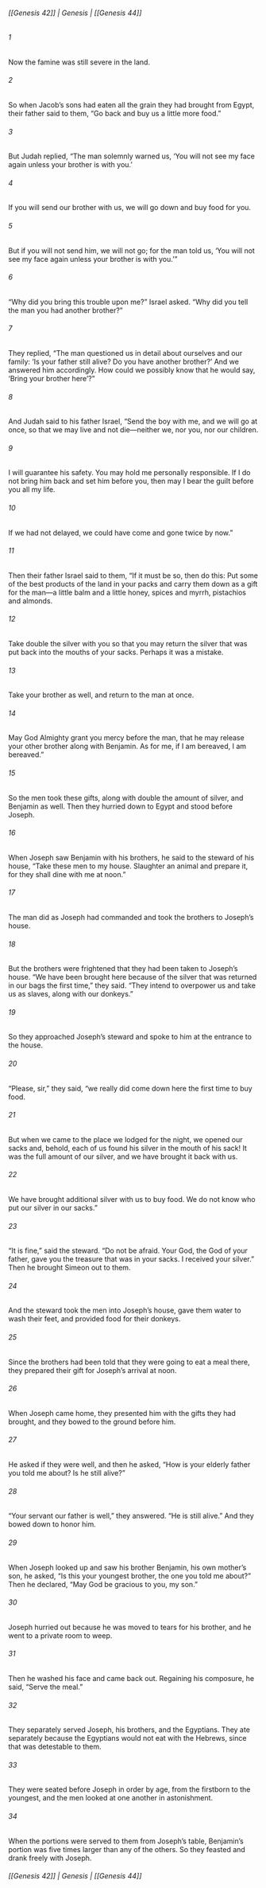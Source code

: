 ###### [[Genesis 42]] | Genesis | [[Genesis 44]]

###### 1
Now the famine was still severe in the land.
###### 2
So when Jacob’s sons had eaten all the grain they had brought from Egypt, their father said to them, “Go back and buy us a little more food.”
###### 3
But Judah replied, “The man solemnly warned us, ‘You will not see my face again unless your brother is with you.’
###### 4
If you will send our brother with us, we will go down and buy food for you.
###### 5
But if you will not send him, we will not go; for the man told us, ‘You will not see my face again unless your brother is with you.’”
###### 6
“Why did you bring this trouble upon me?” Israel asked. “Why did you tell the man you had another brother?”
###### 7
They replied, “The man questioned us in detail about ourselves and our family: ‘Is your father still alive? Do you have another brother?’ And we answered him accordingly. How could we possibly know that he would say, ‘Bring your brother here’?”
###### 8
And Judah said to his father Israel, “Send the boy with me, and we will go at once, so that we may live and not die—neither we, nor you, nor our children.
###### 9
I will guarantee his safety. You may hold me personally responsible. If I do not bring him back and set him before you, then may I bear the guilt before you all my life.
###### 10
If we had not delayed, we could have come and gone twice by now.”
###### 11
Then their father Israel said to them, “If it must be so, then do this: Put some of the best products of the land in your packs and carry them down as a gift for the man—a little balm and a little honey, spices and myrrh, pistachios and almonds.
###### 12
Take double the silver with you so that you may return the silver that was put back into the mouths of your sacks. Perhaps it was a mistake.
###### 13
Take your brother as well, and return to the man at once.
###### 14
May God Almighty grant you mercy before the man, that he may release your other brother along with Benjamin. As for me, if I am bereaved, I am bereaved.”
###### 15
So the men took these gifts, along with double the amount of silver, and Benjamin as well. Then they hurried down to Egypt and stood before Joseph.
###### 16
When Joseph saw Benjamin with his brothers, he said to the steward of his house, “Take these men to my house. Slaughter an animal and prepare it, for they shall dine with me at noon.”
###### 17
The man did as Joseph had commanded and took the brothers to Joseph’s house.
###### 18
But the brothers were frightened that they had been taken to Joseph’s house. “We have been brought here because of the silver that was returned in our bags the first time,” they said. “They intend to overpower us and take us as slaves, along with our donkeys.”
###### 19
So they approached Joseph’s steward and spoke to him at the entrance to the house.
###### 20
“Please, sir,” they said, “we really did come down here the first time to buy food.
###### 21
But when we came to the place we lodged for the night, we opened our sacks and, behold, each of us found his silver in the mouth of his sack! It was the full amount of our silver, and we have brought it back with us.
###### 22
We have brought additional silver with us to buy food. We do not know who put our silver in our sacks.”
###### 23
“It is fine,” said the steward. “Do not be afraid. Your God, the God of your father, gave you the treasure that was in your sacks. I received your silver.” Then he brought Simeon out to them.
###### 24
And the steward took the men into Joseph’s house, gave them water to wash their feet, and provided food for their donkeys.
###### 25
Since the brothers had been told that they were going to eat a meal there, they prepared their gift for Joseph’s arrival at noon.
###### 26
When Joseph came home, they presented him with the gifts they had brought, and they bowed to the ground before him.
###### 27
He asked if they were well, and then he asked, “How is your elderly father you told me about? Is he still alive?”
###### 28
“Your servant our father is well,” they answered. “He is still alive.” And they bowed down to honor him.
###### 29
When Joseph looked up and saw his brother Benjamin, his own mother’s son, he asked, “Is this your youngest brother, the one you told me about?” Then he declared, “May God be gracious to you, my son.”
###### 30
Joseph hurried out because he was moved to tears for his brother, and he went to a private room to weep.
###### 31
Then he washed his face and came back out. Regaining his composure, he said, “Serve the meal.”
###### 32
They separately served Joseph, his brothers, and the Egyptians. They ate separately because the Egyptians would not eat with the Hebrews, since that was detestable to them.
###### 33
They were seated before Joseph in order by age, from the firstborn to the youngest, and the men looked at one another in astonishment.
###### 34
When the portions were served to them from Joseph’s table, Benjamin’s portion was five times larger than any of the others. So they feasted and drank freely with Joseph.

###### [[Genesis 42]] | Genesis | [[Genesis 44]]
